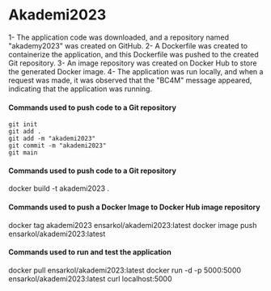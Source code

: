 # Akademi2023
1- The application code was downloaded, and a repository named "akademy2023" was created on GitHub.
2- A Dockerfile was created to containerize the application, and this Dockerfile was pushed to the created Git repository.
3- An image repository was created on Docker Hub to store the generated Docker image.
4- The application was run locally, and when a request was made, it was observed that the "BC4M" message appeared, indicating that the application was running.

#### Commands used to push code to a Git repository
 
    git init
    git add .
    git add -m "akademi2023"
    git commit -m "akademi2023" 
    git main

#### Commands used to push code to a Git repository

   docker build -t akademi2023 .

#### Commands used to push a Docker Image to Docker Hub image repository

   docker tag akademi2023 ensarkol/akademi2023:latest
   docker image push ensarkol/akademi2023:latest
   
#### Commands used to run and test the application

  docker pull ensarkol/akademi2023:latest
  docker run -d -p 5000:5000 ensarkol/akademi2023:latest
  curl localhost:5000
